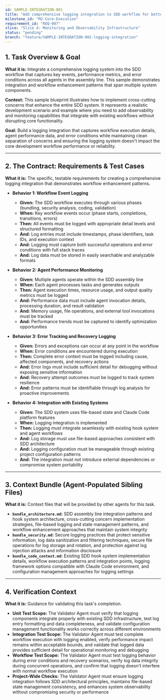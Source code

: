 ```yaml
---
id: SAMPLE-INTEGRATION-001
title: "Add comprehensive logging integration to SDD workflow for better observability"
milestone_id: "M2-Core-Execution"
requirement_id: "REQ-007"
slice: "Slice 4: Monitoring and Observability Infrastructure"
status: "pending"
branch: "feature/SAMPLE-INTEGRATION-001-logging-integration"
---
```


## 1. Task Overview & Goal

**What it is:** Integrate a comprehensive logging system into the SDD workflow that captures key events, performance metrics, and error conditions across all agents in the assembly line. This sample demonstrates integration and workflow enhancement patterns that span multiple system components.

**Context:** This sample blueprint illustrates how to implement cross-cutting concerns that enhance the entire SDD system. It represents a realistic development scenario and example where you need to add observability and monitoring capabilities that integrate with existing workflows without disrupting core functionality.

**Goal:** Build a logging integration that captures workflow execution details, agent performance data, and error conditions while maintaining clean separation of concerns and ensuring the logging system doesn't impact the core development workflow performance or reliability.

---

## 2. The Contract: Requirements & Test Cases

**What it is:** The specific, testable requirements for creating a comprehensive logging integration that demonstrates workflow enhancement patterns.

* **Behavior 1: Workflow Event Logging**
  * **Given:** The SDD workflow executes through various phases (bundling, security analysis, coding, validation)
  * **When:** Key workflow events occur (phase starts, completions, transitions, errors)
  * **Then:** All events must be logged with appropriate detail levels and structured formatting
  * **And:** Log entries must include timestamps, phase identifiers, task IDs, and execution context
  * **And:** Logging must capture both successful operations and error conditions with full stack traces
  * **And:** Log data must be stored in easily searchable and analyzable formats

* **Behavior 2: Agent Performance Monitoring**
  * **Given:** Multiple agents operate within the SDD assembly line
  * **When:** Each agent processes tasks and generates outputs
  * **Then:** Agent execution times, resource usage, and output quality metrics must be logged
  * **And:** Performance data must include agent invocation details, processing duration, and result validation
  * **And:** Memory usage, file operations, and external tool invocations must be tracked
  * **And:** Performance trends must be captured to identify optimization opportunities

* **Behavior 3: Error Tracking and Recovery Logging**
  * **Given:** Errors and exceptions can occur at any point in the workflow
  * **When:** Error conditions are encountered during execution
  * **Then:** Complete error context must be logged including cause, affected components, and recovery actions
  * **And:** Error logs must include sufficient detail for debugging without exposing sensitive information
  * **And:** Recovery attempt outcomes must be logged to track system resilience
  * **And:** Error patterns must be identifiable through log analysis for proactive improvements

* **Behavior 4: Integration with Existing Systems**
  * **Given:** The SDD system uses file-based state and Claude Code platform features
  * **When:** Logging integration is implemented
  * **Then:** Logging must integrate seamlessly with existing hook system and agent workflows
  * **And:** Log storage must use file-based approaches consistent with SDD architecture
  * **And:** Logging configuration must be manageable through existing project configuration patterns
  * **And:** The integration must not introduce external dependencies or compromise system portability

---

## 3. Context Bundle (Agent-Populated Sibling Files)

**What it is:** Context files that will be provided by other agents for this task.

* **`bundle_architecture.md`:** SDD assembly line integration patterns and hook system architecture, cross-cutting concern implementation strategies, file-based logging and state management patterns, and workflow enhancement approaches that maintain system integrity
* **`bundle_security.md`:** Secure logging practices that protect sensitive information, log data sanitization and filtering techniques, secure file operations for log storage and rotation, and protection against log injection attacks and information disclosure
* **`bundle_code_context.md`:** Existing SDD hook system implementation details, workflow execution patterns and integration points, logging framework options compatible with Claude Code environment, and configuration management approaches for logging settings

---

## 4. Verification Context

**What it is:** Guidance for validating this task's completion.

* **Unit Test Scope:** The Validator Agent must verify that logging components integrate properly with existing SDD infrastructure, test log entry formatting and data completeness, and validate configuration management functionality works correctly across different environments
* **Integration Test Scope:** The Validator Agent must test complete workflow execution with logging enabled, verify performance impact remains within acceptable bounds, and validate that logged data provides sufficient detail for operational monitoring and debugging
* **Workflow Test Scope:** The Validator Agent must test logging behavior during error conditions and recovery scenarios, verify log data integrity during concurrent operations, and confirm that logging doesn't interfere with normal workflow execution
* **Project-Wide Checks:** The Validator Agent must ensure logging integration follows SDD architectural principles, maintains file-based state management consistency, and enhances system observability without compromising security or performance